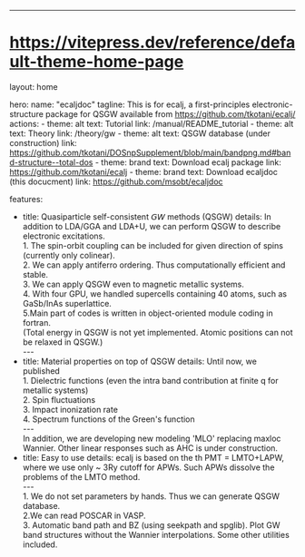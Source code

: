 ---
# https://vitepress.dev/reference/default-theme-home-page
layout: home

hero:
  name: "ecaljdoc"
  tagline: This is for ecalj, a first-principles electronic-structure package for QSGW available from https://github.com/tkotani/ecalj/
  actions:
    - theme: alt
      text: Tutorial
      link: /manual/README_tutorial
    - theme: alt
      text: Theory
      link: /theory/gw
    - theme: alt
      text: QSGW database (under construction)
      link: https://github.com/tkotani/DOSnpSupplement/blob/main/bandpng.md#band-structure--total-dos
    - theme: brand
      text: Download ecalj package
      link: https://github.com/tkotani/ecalj
    - theme: brand
      text: Download ecaljdoc (this docucment)
      link: https://github.com/msobt/ecaljdoc

features:
  - title: Quasiparticle self-consistent 𝘎𝘞 methods (QSGW)
    details: In addition to LDA/GGA and LDA+U, we can perform QSGW to describe electronic excitations.<BR>  1. The spin-orbit coupling can be included for given direction of spins (currently only colinear). <BR> 2. We can apply antiferro ordering. Thus computationally efficient and stable.<BR>3. We can apply QSGW even to magnetic metallic systems.<BR>4. With four GPU, we handled supercells containing 40 atoms, such as GaSb/InAs superlattice.<BR>5.Main part of codes is written in object-oriented module coding in fortran. <BR> (Total energy in QSGW is not yet implemented. Atomic positions can not be relaxed in QSGW.)<BR>---<BR>
  - title: Material properties on top of QSGW 
    details: Until now, we published <BR> 1. Dielectric functions (even the intra band contribution at finite q for metallic systems)<BR>2. Spin fluctuations<BR>3. Impact inonization rate <BR>4. Spectrum functions of the Green's function<BR>---<BR>In addition, we are developing new modeling 'MLO' replacing maxloc Wannier. Other linear responses such as AHC is under construction.
  - title: Easy to use 
    details: ecalj is based on the th PMT = LMTO+LAPW, where we use only ~ 3Ry cutoff for APWs. Such APWs dissolve the problems of the LMTO method.<BR>---<BR>1. We do not set parameters by hands. Thus we can generate QSGW database.<BR>  2.We can read POSCAR in VASP. <BR>3. Automatic band path and BZ (using seekpath and spglib). Plot GW band structures without the Wannier interpolations. Some other utilities included. 
